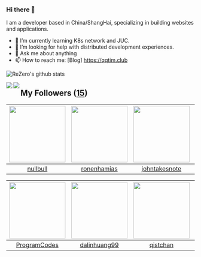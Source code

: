 ### Hi there 👋

  I am a developer based in China/ShangHai, specializing in building websites and applications.
  
  - 🌱 I’m currently learning K8s network and JUC.
  - 🤔 I’m looking for help with distributed development experiences.
  - 💬 Ask me about anything
  - 📫 How to reach me: [Blog] https://qqtim.club
  
  
  ![ReZero's github stats](https://github-readme-stats.vercel.app/api?username=rezeros&show_icons=true&title_color=fff&icon_color=79ff97&text_color=9f9f9f&bg_color=151515)
  
  
  <a href="https://github.com/rezeros/zerobox">
<img align="left" src="https://github-readme-stats.vercel.app/api/pin/?username=rezeros&repo=zerobox&title_color=fff&icon_color=79ff97&text_color=9f9f9f&bg_color=151515" />
  </a>
  <a href="https://github.com/rezeros/leetcode">
<img align="left" src="https://github-readme-stats.vercel.app/api/pin/?username=rezeros&repo=leetcode&title_color=fff&icon_color=79ff97&text_color=9f9f9f&bg_color=151515" />
  </a>
  
## My Followers ([15](https://github.com/ReZeroS?tab=followers))

| <img src="https://avatars2.githubusercontent.com/u/28078734?v=4" width="150" height="150" /> | <img src="https://avatars0.githubusercontent.com/u/1706296?v=4" width="150" height="150" /> | <img src="https://avatars3.githubusercontent.com/u/29314819?v=4" width="150" height="150" /> | <img src="https://avatars0.githubusercontent.com/u/32831059?v=4" width="150" height="150" /> |
| :------------------------------------------------------------------------------------------: | :-----------------------------------------------------------------------------------------: | :------------------------------------------------------------------------------------------: | :------------------------------------------------------------------------------------------: |
|                            [nullbull](https://github.com/nullbull)                           |                        [ronenhamias](https://github.com/ronenhamias)                        |                       [johntakesnote](https://github.com/johntakesnote)                      |                          [opengineer](https://github.com/opengineer)                         |

| <img src="https://avatars1.githubusercontent.com/u/40146766?v=4" width="150" height="150" /> | <img src="https://avatars2.githubusercontent.com/u/6508763?v=4" width="150" height="150" /> | <img src="https://avatars2.githubusercontent.com/u/11344747?v=4" width="150" height="150" /> | <img src="https://avatars1.githubusercontent.com/u/7304741?v=4" width="150" height="150" /> |
| :------------------------------------------------------------------------------------------: | :-----------------------------------------------------------------------------------------: | :------------------------------------------------------------------------------------------: | :-----------------------------------------------------------------------------------------: |
|                        [ProgramCodes](https://github.com/ProgramCodes)                       |                       [dalinhuang99](https://github.com/dalinhuang99)                       |                            [qistchan](https://github.com/qistchan)                           |                               [kaue](https://github.com/kaue)                               |